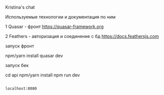 Kristina's chat

Используемые технологии и документация по ним

1 Quasar - фронт
https://quasar-framework.org

2 Feathers - авторизация и соединение с бд
https://docs.feathersjs.com

запуск фронт

npm/yarn install
quasar dev

запуск бек

cd api
npm/yarn install
npm run dev

```

localhost:8080
